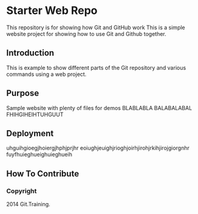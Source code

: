 # Starter Web Repo

This repository is for showing how Git and GitHub work
This is a simple website project for showing how to use Git and Github together.

## Introduction

This is example to show different parts of the Git repository and various commands using a web project.

## Purpose

Sample website with plenty of files for demos
BLABLABLA BALABALABAL
FHIHGIHEIHTUHGUUT

## Deployment

uhguihgioegjhoiergjhphjprjhr
eoiughjeuighjrioghjoirhjirohjrkihjirojgiorgnhr
fuyfhuieghueighuieghueih

## How To Contribute

### Copyright

2014 Git.Training.